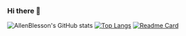### Hi there 👋
![AllenBlesson's GitHub stats](https://github-readme-stats.vercel.app/api?username=AllenBlesson&show_icons=true&theme=transparent)
[![Top Langs](https://github-readme-stats.vercel.app/api/top-langs/?username=AllenBlesson&layout=donut)](https://github.com/AllenBlesson/github-readme-stats)
[![Readme Card](https://github-readme-stats.vercel.app/api/pin/?username=AllenBlesson&repo=github-readme-stats)](https://github.com/AllenBlesson/github-readme-stats)
